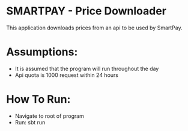 # SMARTPAY - Price Downloader

This application downloads prices from an api to be used by SmartPay.

# Assumptions:
- It is assumed that the program will run throughout the day
- Api quota is 1000 request within 24 hours

# How To Run:
- Navigate to root of program
- Run: sbt run
